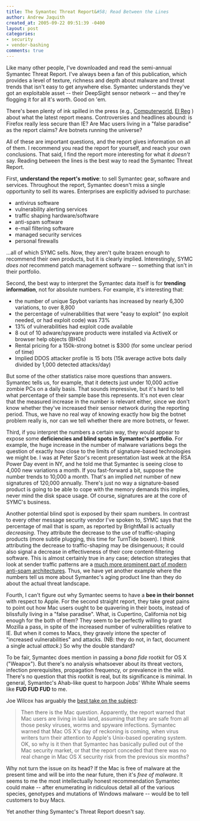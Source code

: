 ```yaml
---
title: The Symantec Threat Report&#58; Read Between the Lines
author: Andrew Jaquith
created_at: 2005-09-22 09:51:39 -0400
layout: post
categories: 
- security
- vendor-bashing
comments: true
---
```


Like many other people, I've downloaded and read the semi-annual Symantec Threat Report. I've always been a fan of this publication, which provides a level of texture, richness and depth about malware and threat trends that isn't easy to get anywhere else. Symantec understands they've got an exploitable asset -- their DeepSight sensor network -- and they're flogging it for all it's worth. Good on 'em.

There's been plenty of ink spilled in the press (e.g., [Computerworld](http://www.computerworld.com/securitytopics/security/story/0,10801,104785,00.html), [El Reg](http://www.theregister.co.uk/2005/09/19/symantec_threat_report/) ) about what the latest report means. Controversies and headlines abound: is Firefox really less secure than IE? Are Mac users living in a "false paradise" as the report claims? Are botnets running the universe?

All of these are important questions, and the report gives information on all of them. I recommend you read the report for yourself, and reach your own conclusions. That said, I find the report more interesting for what it _doesn't_ say. Reading between the lines is the best way to read the Symantec Threat Report.

<!--more-->

First, __understand the report's motive__: to sell Symantec gear, software and services. Throughout the report, Symantec doesn't miss a single opportunity to sell its wares. Enterprises are explicitly advised to purchase:

* antivirus software
* vulnerability alerting services
* traffic shaping hardware/software
* anti-spam software
* e-mail filtering software
* managed security services
* personal firewalls

...all of which SYMC sells. Now, they aren't quite brazen enough to recommend their own products, but it is clearly implied. Interestingly, SYMC _does not_ recommend patch management software -- something that isn't in their portfolio. 

Second, the best way to interpret the Symantec data itself is for __trending information__, not for absolute numbers. For example, it's interesting that:

* the number of unique Spybot variants has increased by nearly 6,300 variations, to over 8,800
* the percentage of vulnerabilities that were "easy to exploit" (no exploit needed, or had exploit code) was 73%
* 13% of vulnerabilities had exploit code available
* 8 out of 10 adware/spyware products were installed via ActiveX or browser help objects (BHOs)
* Rental pricing for a 150k-strong botnet is $300 (for some unclear period of time)
* Implied DDOS attacker profile is 15 bots (15k average active bots daily divided by 1,000 detected attacks/day)

But some of the other statistics raise more questions than answers. Symantec tells us, for example, that it detects  just under 10,000 active zombie PCs on a daily basis. That sounds impressive, but it's hard to tell what percentage of their sample base this represents. It's not even clear that the measured increase in the number is relevant either, since we don't know whether they've increased their sensor network during the reporting period. Thus, we have no real way of knowing exactly how big the botnet problem really is, nor can we tell whether there are more botnets, or fewer. 

Third, if you interpret the numbers a certain way, they would appear to expose some __deficiencies and blind spots in Symantec's portfolio__. For example, the huge increase in the number of malware variations begs the question of exactly how close to the limits of signature-based technologies we might be. I was at Peter Szor's recent presentation last week at the RSA Power Day event in NY, and he told me that Symantec is seeing close to 4,000 new variations a month. If you fast-forward a bit, suppose the number  trends to 10,000 a month.  That's an implied _net_ number of new signatures of 120,000 annually. There's just no way a signature-based product is going to be able to cope with the memory demands this implies, never mind the disk space usage. Of course, signatures are at the core of SYMC's business. 

Another potential blind spot is exposed by their spam numbers. In contrast to every other message security vendor I've spoken to, SYMC says that the percentage of mail that is spam, as reported by BrightMail is actually _decreasing_. They attribute the decrease to the use of traffic-shaping products (more subtle plugging, this time for TurnTide boxen). I think attributing the decrease to traffic-shaping may be disingenuous; it could also signal a decrease in effectiveness of their core content-filtering software. This is almost certainly true in any case; detection strategies that look at sender traffic patterns are a [much more prominent part of modern anti-spam architectures](http://www.yankeegroup.com/public/research/author_page.jsp?ID=E6175864177D44AD). Thus, we have yet another example where the numbers tell us more about Symantec's aging product line than they do about the actual threat landscape.

Fourth, I can't figure out why Symantec seems to have a __bee in their bonnet__ with respect to Apple. For the second straight report, they take great pains to point out how Mac users ought to be quavering in their boots, instead of blissfully living in a "false paradise". What, is Cupertino, California not big enough for the both of them? They seem to be perfectly willing to grant Mozilla a pass, in spite of the increased number of vulnerabilities relative to IE. But when it comes to Macs, they gravely intone the specter of "increased vulnerabilities" and attacks. (NB: they do not, in fact, document a single actual _attack_.) So why the double standard?

To be fair, Symantec does mention in passing a _bona fide_ rootkit for OS X ("Weapox"). But there's no analysis whatsoever about its threat vectors, infection prerequisites, propagation frequency, or prevalence in the wild. There's no question that this rootkit is real, but its significance is minimal. In general, Symantec's Ahab-like quest to harpoon Jobs' White Whale seems like __FUD FUD FUD__ to me.

Joe Wilcox has arguably the [best take on the subject](http://www.microsoftmonitor.com/archives/010615.html):

> Then there is the Mac question. Apparently, the report warned that Mac users are living in lala land, assuming that they are safe from all those pesky viruses, worms and spyware infections. Symantec warned that Mac OS X's day of reckoning is coming, when virus writers turn their attention to Apple's Unix-based operating system. OK, so why is it then that Symantec has basically pulled out of the Mac security market, or that the report conceded that there was no real change in Mac OS X security risk from the previous six months?

Why not turn the issue on its head? If the Mac is free of malware at the present time and will be into the near future, then it's _free of malware_. It seems to me the most intellectually honest recommendation Symantec could make -- after enumerating in ridiculous detail all of the various species, genotypes and mutations of Windows malware -- would be to tell customers to buy Macs.

Yet another thing Symantec's Threat Report doesn't say.

